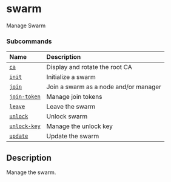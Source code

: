 # swarm

<!---MARKER_GEN_START-->
Manage Swarm

### Subcommands

| Name                                | Description                           |
|:------------------------------------|:--------------------------------------|
| [`ca`](swarm_ca.md)                 | Display and rotate the root CA        |
| [`init`](swarm_init.md)             | Initialize a swarm                    |
| [`join`](swarm_join.md)             | Join a swarm as a node and/or manager |
| [`join-token`](swarm_join-token.md) | Manage join tokens                    |
| [`leave`](swarm_leave.md)           | Leave the swarm                       |
| [`unlock`](swarm_unlock.md)         | Unlock swarm                          |
| [`unlock-key`](swarm_unlock-key.md) | Manage the unlock key                 |
| [`update`](swarm_update.md)         | Update the swarm                      |



<!---MARKER_GEN_END-->

## Description

Manage the swarm.

